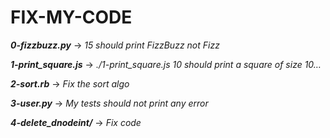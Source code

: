 # FIX-MY-CODE

***0-fizzbuzz.py*** -> *15 should print FizzBuzz not Fizz*

***1-print_square.js*** -> *./1-print_square.js 10 should print a square of size 10…*

***2-sort.rb*** -> *Fix the sort algo*

***3-user.py*** -> *My tests should not print any error*

***4-delete_dnodeint/*** -> *Fix code*
